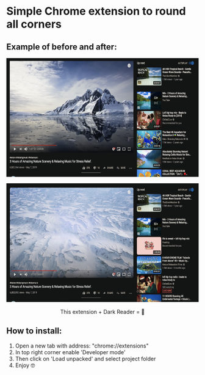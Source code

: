# Simple Chrome extension to round all corners
## Example of before and after:

<p align="center">
 <img width="663" height="311" src="before.png">
</p>

<p align="center">
 <img width="663" height="311" src="after.png">
</p>

<p align="center">
 This extension + Dark Reader = 💙
</p>

## How to install:

 1) Open a new tab with address: "chrome://extensions"
 2) In top right corner enable 'Developer mode'
 3) Then click on 'Load unpacked' and select project folder
 4) Enjoy 🤓
